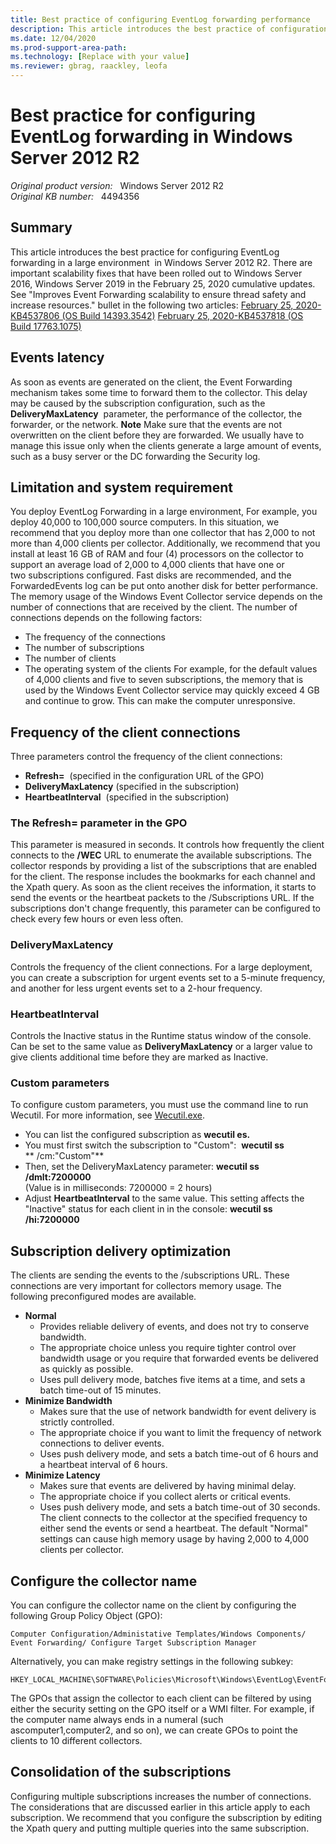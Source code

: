 ```yaml
---
title: Best practice of configuring EventLog forwarding performance
description: This article introduces the best practice of configuration of EventLog forwarding in a large environment.
ms.date: 12/04/2020
ms.prod-support-area-path: 
ms.technology: [Replace with your value]
ms.reviewer: gbrag, raackley, leofa
---
```

# Best practice for configuring EventLog forwarding in Windows Server 2012 R2

_Original product version:_ &nbsp; Windows Server 2012 R2  
_Original KB number:_ &nbsp; 4494356

## Summary

This article introduces the best practice for configuring EventLog forwarding in a large environment  in Windows Server 2012 R2.
 There are important scalability fixes that have been rolled out to Windows Server 2016, Windows Server 2019 in the February 25, 2020 cumulative updates. 
 See "Improves Event Forwarding scalability to ensure thread safety and increase resources." bullet in the following two articles: 
 [February 25, 2020-KB4537806 (OS Build 14393.3542)](https://support.microsoft.com/help/4537806/) 
 [February 25, 2020-KB4537818 (OS Build 17763.1075)](https://support.microsoft.com/help/4537818) 

## Events latency

As soon as events are generated on the client, the Event Forwarding mechanism takes some time to forward them to the collector. 
 This delay may be caused by the subscription configuration, such as the **DeliveryMaxLatency**  parameter, the performance of the collector, the forwarder, or the network. 
 **Note** Make sure that the events are not overwritten on the client before they are forwarded. We usually have to manage this issue only when the clients generate a large amount of events, such as a busy server or the DC forwarding the Security log. 

## Limitation and system requirement

You deploy EventLog Forwarding in a large environment, For example, you deploy 40,000 to 100,000 source computers. In this situation, we recommend that you deploy more than one collector that has 2,000 to not more than 4,000 clients per collector.
 Additionally, we recommend that you install at least 16 GB of RAM and four (4) processors on the collector to support an average load of 2,000 to 4,000 clients that have one or two subscriptions configured. 
 Fast disks are recommended, and the ForwardedEvents log can be put onto another disk for better performance. 
The memory usage of the Windows Event Collector service depends on the number of connections that are received by the client. The number of connections depends on the following factors:
- The frequency of the connections
- The number of subscriptions
- The number of clients
- The operating system of the clients
For example, for the default values of 4,000 clients and five to seven subscriptions, the memory that is used by the Windows Event Collector service may quickly exceed 4 GB and continue to grow. This can make the computer unresponsive.

## Frequency of the client connections

Three parameters control the frequency of the client connections:
- **Refresh=**  (specified in the configuration URL of the GPO)
- **DeliveryMaxLatency** (specified in the subscription)
- **HeartbeatInterval**  (specified in the subscription)
 

### The Refresh= parameter in the GPO

This parameter is measured in seconds. It controls how frequently the client connects to the **/WEC** URL to enumerate the available subscriptions.
The collector responds by providing a list of the subscriptions that are enabled for the client. The response includes the bookmarks for each channel and the Xpath query.
As soon as the client receives the information, it starts to send the events or the heartbeat packets to the /Subscriptions URL. If the subscriptions don't change frequently, this parameter can be configured to check every few hours or even less often.

### DeliveryMaxLatency

Controls the frequency of the client connections. For a large deployment, you can create a subscription for urgent events set to a 5-minute frequency, and another for less urgent events set to a 2-hour frequency.

### HeartbeatInterval

Controls the Inactive status in the Runtime status window of the console. Can be set to the same value as **DeliveryMaxLatency** or a larger value to give clients additional time before they are marked as Inactive.

### Custom parameters

To configure custom parameters, you must use the command line to run Wecutil. For more information, see [Wecutil.exe](https://docs.microsoft.com/windows/desktop/wec/wecutil).
- You can list the configured subscription as **wecutil es.**  
- You must first switch the subscription to "Custom": 
 **wecutil ss** <SubscriptionName> ** /cm:"Custom"** 
- Then, set the DeliveryMaxLatency parameter:
 **wecutil ss** <SubscriptionName> **/dmlt:7200000**  
(Value is in milliseconds: 7200000 = 2 hours)
- Adjust **HeartbeatInterval** to the same value. This setting affects
the "Inactive" status for each client in in the console:
 **wecutil ss** <SubscriptionName> **/hi:7200000**  

## Subscription delivery optimization

The clients are sending the events to the /subscriptions URL. These connections are very important for collectors memory usage.
The following preconfigured modes are available.
- **Normal**  
  - Provides reliable delivery of events, and does not try to conserve bandwidth.
  - The appropriate choice unless you require tighter control over bandwidth usage or you require that forwarded events be delivered as quickly as possible.
  - Uses pull delivery mode, batches five items at a time, and sets a batch time-out of 15 minutes.
- **Minimize Bandwidth**  
  - Makes sure that the use of network bandwidth for event delivery is strictly controlled.
  - The appropriate choice if you want to limit the frequency of network connections to deliver events.
  - Uses push delivery mode, and sets a batch time-out of 6 hours and a heartbeat interval of 6 hours.
- **Minimize Latency**  
  - Makes sure that events are delivered by having minimal delay.
  - The appropriate choice if you collect alerts or critical events.
  - Uses push delivery mode, and sets a batch time-out of 30 seconds.
The client connects to the collector at the specified frequency to either send the events or send a heartbeat.
The default "Normal" settings can cause high memory usage by having 2,000 to 4,000 clients per collector.

## Configure the collector name

You can configure the collector name on the client by configuring the following Group Policy Object (GPO):

```
Computer Configuration/Administative Templates/Windows Components/ Event Forwarding/ Configure Target Subscription Manager
```

Alternatively, you can make registry settings in the following subkey:

```
HKEY_LOCAL_MACHINE\SOFTWARE\Policies\Microsoft\Windows\EventLog\EventForwarding\SubscriptionManager
```

The GPOs that assign the collector to each client can be filtered by using either the security setting on the GPO itself or a WMI filter.
For example, if the computer name always ends in a numeral (such ascomputer1,computer2, and so on), we can create GPOs to point the clients to 10 different collectors.

## Consolidation of the subscriptions

Configuring multiple subscriptions increases the number of connections. The considerations that are discussed earlier in this article apply to each subscription. 
 We recommend that you configure the subscription by editing the Xpath query and putting multiple queries into the same subscription.
